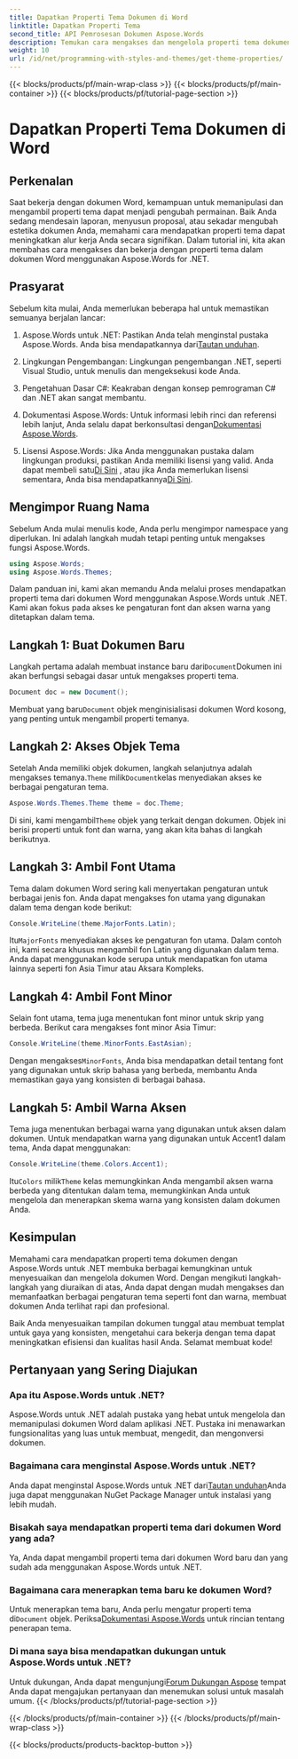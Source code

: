 ```yaml
---
title: Dapatkan Properti Tema Dokumen di Word
linktitle: Dapatkan Properti Tema
second_title: API Pemrosesan Dokumen Aspose.Words
description: Temukan cara mengakses dan mengelola properti tema dokumen di Word menggunakan Aspose.Words untuk .NET. Pelajari cara mengambil font dan warna dengan panduan kami.
weight: 10
url: /id/net/programming-with-styles-and-themes/get-theme-properties/
---
```


{{< blocks/products/pf/main-wrap-class >}}
{{< blocks/products/pf/main-container >}}
{{< blocks/products/pf/tutorial-page-section >}}

# Dapatkan Properti Tema Dokumen di Word

## Perkenalan

Saat bekerja dengan dokumen Word, kemampuan untuk memanipulasi dan mengambil properti tema dapat menjadi pengubah permainan. Baik Anda sedang mendesain laporan, menyusun proposal, atau sekadar mengubah estetika dokumen Anda, memahami cara mendapatkan properti tema dapat meningkatkan alur kerja Anda secara signifikan. Dalam tutorial ini, kita akan membahas cara mengakses dan bekerja dengan properti tema dalam dokumen Word menggunakan Aspose.Words for .NET.

## Prasyarat

Sebelum kita mulai, Anda memerlukan beberapa hal untuk memastikan semuanya berjalan lancar:

1.  Aspose.Words untuk .NET: Pastikan Anda telah menginstal pustaka Aspose.Words. Anda bisa mendapatkannya dari[Tautan unduhan](https://releases.aspose.com/words/net/).

2. Lingkungan Pengembangan: Lingkungan pengembangan .NET, seperti Visual Studio, untuk menulis dan mengeksekusi kode Anda.

3. Pengetahuan Dasar C#: Keakraban dengan konsep pemrograman C# dan .NET akan sangat membantu.

4.  Dokumentasi Aspose.Words: Untuk informasi lebih rinci dan referensi lebih lanjut, Anda selalu dapat berkonsultasi dengan[Dokumentasi Aspose.Words](https://reference.aspose.com/words/net/).

5. Lisensi Aspose.Words: Jika Anda menggunakan pustaka dalam lingkungan produksi, pastikan Anda memiliki lisensi yang valid. Anda dapat membeli satu[Di Sini](https://purchase.aspose.com/buy) , atau jika Anda memerlukan lisensi sementara, Anda bisa mendapatkannya[Di Sini](https://purchase.aspose.com/temporary-license/).

## Mengimpor Ruang Nama

Sebelum Anda mulai menulis kode, Anda perlu mengimpor namespace yang diperlukan. Ini adalah langkah mudah tetapi penting untuk mengakses fungsi Aspose.Words.

```csharp
using Aspose.Words;
using Aspose.Words.Themes;
```

Dalam panduan ini, kami akan memandu Anda melalui proses mendapatkan properti tema dari dokumen Word menggunakan Aspose.Words untuk .NET. Kami akan fokus pada akses ke pengaturan font dan aksen warna yang ditetapkan dalam tema.

## Langkah 1: Buat Dokumen Baru

 Langkah pertama adalah membuat instance baru dari`Document`Dokumen ini akan berfungsi sebagai dasar untuk mengakses properti tema.

```csharp
Document doc = new Document();
```

 Membuat yang baru`Document` objek menginisialisasi dokumen Word kosong, yang penting untuk mengambil properti temanya.

## Langkah 2: Akses Objek Tema

 Setelah Anda memiliki objek dokumen, langkah selanjutnya adalah mengakses temanya.`Theme` milik`Document`kelas menyediakan akses ke berbagai pengaturan tema.

```csharp
Aspose.Words.Themes.Theme theme = doc.Theme;
```

 Di sini, kami mengambil`Theme` objek yang terkait dengan dokumen. Objek ini berisi properti untuk font dan warna, yang akan kita bahas di langkah berikutnya.

## Langkah 3: Ambil Font Utama

Tema dalam dokumen Word sering kali menyertakan pengaturan untuk berbagai jenis fon. Anda dapat mengakses fon utama yang digunakan dalam tema dengan kode berikut:

```csharp
Console.WriteLine(theme.MajorFonts.Latin);
```

 Itu`MajorFonts` menyediakan akses ke pengaturan fon utama. Dalam contoh ini, kami secara khusus mengambil fon Latin yang digunakan dalam tema. Anda dapat menggunakan kode serupa untuk mendapatkan fon utama lainnya seperti fon Asia Timur atau Aksara Kompleks.

## Langkah 4: Ambil Font Minor

Selain font utama, tema juga menentukan font minor untuk skrip yang berbeda. Berikut cara mengakses font minor Asia Timur:

```csharp
Console.WriteLine(theme.MinorFonts.EastAsian);
```

 Dengan mengakses`MinorFonts`, Anda bisa mendapatkan detail tentang font yang digunakan untuk skrip bahasa yang berbeda, membantu Anda memastikan gaya yang konsisten di berbagai bahasa.

## Langkah 5: Ambil Warna Aksen

Tema juga menentukan berbagai warna yang digunakan untuk aksen dalam dokumen. Untuk mendapatkan warna yang digunakan untuk Accent1 dalam tema, Anda dapat menggunakan:

```csharp
Console.WriteLine(theme.Colors.Accent1);
```

 Itu`Colors` milik`Theme` kelas memungkinkan Anda mengambil aksen warna berbeda yang ditentukan dalam tema, memungkinkan Anda untuk mengelola dan menerapkan skema warna yang konsisten dalam dokumen Anda.

## Kesimpulan

Memahami cara mendapatkan properti tema dokumen dengan Aspose.Words untuk .NET membuka berbagai kemungkinan untuk menyesuaikan dan mengelola dokumen Word. Dengan mengikuti langkah-langkah yang diuraikan di atas, Anda dapat dengan mudah mengakses dan memanfaatkan berbagai pengaturan tema seperti font dan warna, membuat dokumen Anda terlihat rapi dan profesional.

Baik Anda menyesuaikan tampilan dokumen tunggal atau membuat templat untuk gaya yang konsisten, mengetahui cara bekerja dengan tema dapat meningkatkan efisiensi dan kualitas hasil Anda. Selamat membuat kode!

## Pertanyaan yang Sering Diajukan

### Apa itu Aspose.Words untuk .NET?

Aspose.Words untuk .NET adalah pustaka yang hebat untuk mengelola dan memanipulasi dokumen Word dalam aplikasi .NET. Pustaka ini menawarkan fungsionalitas yang luas untuk membuat, mengedit, dan mengonversi dokumen.

### Bagaimana cara menginstal Aspose.Words untuk .NET?

 Anda dapat menginstal Aspose.Words untuk .NET dari[Tautan unduhan](https://releases.aspose.com/words/net/)Anda juga dapat menggunakan NuGet Package Manager untuk instalasi yang lebih mudah.

### Bisakah saya mendapatkan properti tema dari dokumen Word yang ada?

Ya, Anda dapat mengambil properti tema dari dokumen Word baru dan yang sudah ada menggunakan Aspose.Words untuk .NET.

### Bagaimana cara menerapkan tema baru ke dokumen Word?

 Untuk menerapkan tema baru, Anda perlu mengatur properti tema di`Document` objek. Periksa[Dokumentasi Aspose.Words](https://reference.aspose.com/words/net/) untuk rincian tentang penerapan tema.

### Di mana saya bisa mendapatkan dukungan untuk Aspose.Words untuk .NET?

 Untuk dukungan, Anda dapat mengunjungi[Forum Dukungan Aspose](https://forum.aspose.com/c/words/8) tempat Anda dapat mengajukan pertanyaan dan menemukan solusi untuk masalah umum.
{{< /blocks/products/pf/tutorial-page-section >}}

{{< /blocks/products/pf/main-container >}}
{{< /blocks/products/pf/main-wrap-class >}}

{{< blocks/products/products-backtop-button >}}
